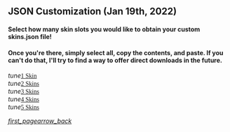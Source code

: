 ## JSON Customization (Jan 19th, 2022)
#### Select how many skin slots you would like to obtain your custom skins.json file!
#### Once you're there, simply select all, copy the contents, and paste. If you can't do that, I'll try to find a way to offer direct downloads in the future.

<div class="filedownload"><i class="material-icons">tune</i><a href="./1/skins.json" style="font-family: Mojangles">1 Skin</a></div>
<div class="filedownload"><i class="material-icons">tune</i><a href="./2/skins.json" style="font-family: Mojangles">2 Skins</a></div>
<div class="filedownload"><i class="material-icons">tune</i><a href="./3/skins.json" style="font-family: Mojangles">3 Skins</a></div>
<div class="filedownload"><i class="material-icons">tune</i><a href="./4/skins.json" style="font-family: Mojangles">4 Skins</a></div>
<div class="filedownload"><i class="material-icons">tune</i><a href="./5/skins.json" style="font-family: Mojangles">5 Skins</a></div>

<element><div class="navigation"><a></a><a href="/"><i class="material-icons navigate">first_page</i></a><a href="../"><i class="material-icons navigate">arrow_back</i></a></div></element>
<head><style>blockquote>h5 { line-height:0!important } </style></head>
